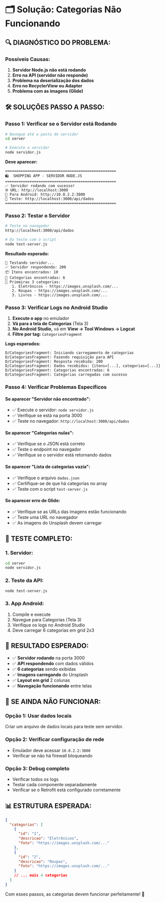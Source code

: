 # 🗂️ Solução: Categorias Não Funcionando

## 🔍 **DIAGNÓSTICO DO PROBLEMA:**

### **Possíveis Causas:**
1. **Servidor Node.js não está rodando**
2. **Erro na API (servidor não responde)**
3. **Problema na deserialização dos dados**
4. **Erro no RecyclerView ou Adapter**
5. **Problema com as imagens (Glide)**

## 🛠️ **SOLUÇÕES PASSO A PASSO:**

### **Passo 1: Verificar se o Servidor está Rodando**

```bash
# Navegue até a pasta do servidor
cd server

# Execute o servidor
node servidor.js
```

**Deve aparecer:**
```
==================================================
🛍️  SHOPPING APP - SERVIDOR NODE.JS
==================================================
✅ Servidor rodando com sucesso!
🌐 URL: http://localhost:3000
📱 Para Android: http://10.0.2.2:3000
🔗 Teste: http://localhost:3000/api/dados
==================================================
```

### **Passo 2: Testar o Servidor**

```bash
# Teste no navegador
http://localhost:3000/api/dados

# Ou teste com o script
node test-server.js
```

**Resultado esperado:**
```
🧪 Testando servidor...
✅ Servidor respondendo: 200
📦 Itens encontrados: 10
📂 Categorias encontradas: 6
🎯 Primeiras 3 categorias:
   1. Eletrônicos - https://images.unsplash.com/...
   2. Roupas - https://images.unsplash.com/...
   3. Livros - https://images.unsplash.com/...
```

### **Passo 3: Verificar Logs no Android Studio**

1. **Execute o app** no emulador
2. **Vá para a tela de Categorias** (Tela 3)
3. **No Android Studio,** vá em **View → Tool Windows → Logcat**
4. **Filtre por tag:** `CategoriesFragment`

**Logs esperados:**
```
D/CategoriesFragment: Iniciando carregamento de categorias
D/CategoriesFragment: Fazendo requisição para API
D/CategoriesFragment: Resposta recebida: 200
D/CategoriesFragment: Dados recebidos: {itens=[...], categorias=[...]}
D/CategoriesFragment: Categorias encontradas: 6
D/CategoriesFragment: Categorias carregadas com sucesso
```

### **Passo 4: Verificar Problemas Específicos**

#### **Se aparecer "Servidor não encontrado":**
- ✅ Execute o servidor: `node servidor.js`
- ✅ Verifique se está na porta 3000
- ✅ Teste no navegador: `http://localhost:3000/api/dados`

#### **Se aparecer "Categorias nulas":**
- ✅ Verifique se o JSON está correto
- ✅ Teste o endpoint no navegador
- ✅ Verifique se o servidor está retornando dados

#### **Se aparecer "Lista de categorias vazia":**
- ✅ Verifique o arquivo `dados.json`
- ✅ Certifique-se de que há categorias no array
- ✅ Teste com o script `test-server.js`

#### **Se aparecer erro de Glide:**
- ✅ Verifique se as URLs das imagens estão funcionando
- ✅ Teste uma URL no navegador
- ✅ As imagens do Unsplash devem carregar

## 🧪 **TESTE COMPLETO:**

### **1. Servidor:**
```bash
cd server
node servidor.js
```

### **2. Teste da API:**
```bash
node test-server.js
```

### **3. App Android:**
1. Compile e execute
2. Navegue para Categorias (Tela 3)
3. Verifique os logs no Android Studio
4. Deve carregar 6 categorias em grid 2x3

## 📱 **RESULTADO ESPERADO:**

- ✅ **Servidor rodando** na porta 3000
- ✅ **API respondendo** com dados válidos
- ✅ **6 categorias** sendo exibidas
- ✅ **Imagens carregando** do Unsplash
- ✅ **Layout em grid** 2 colunas
- ✅ **Navegação funcionando** entre telas

## 🚨 **SE AINDA NÃO FUNCIONAR:**

### **Opção 1: Usar dados locais**
Criar um arquivo de dados locais para teste sem servidor.

### **Opção 2: Verificar configuração de rede**
- Emulador deve acessar `10.0.2.2:3000`
- Verificar se não há firewall bloqueando

### **Opção 3: Debug completo**
- Verificar todos os logs
- Testar cada componente separadamente
- Verificar se o Retrofit está configurado corretamente

## 📊 **ESTRUTURA ESPERADA:**

```json
{
  "categorias": [
    {
      "id": "1",
      "descricao": "Eletrônicos",
      "foto": "https://images.unsplash.com/..."
    },
    {
      "id": "2", 
      "descricao": "Roupas",
      "foto": "https://images.unsplash.com/..."
    }
    // ... mais 4 categorias
  ]
}
```

Com esses passos, as categorias devem funcionar perfeitamente! 🎉

